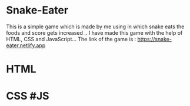 # Snake-Eater
This is a simple game which is made by me using in which snake eats the foods and score gets increased .. 
I have made this game with the help of HTML, CSS and JavaScript...
The link of the game is : https://snake-eater.netlify.app
# HTML
# CSS #JS
